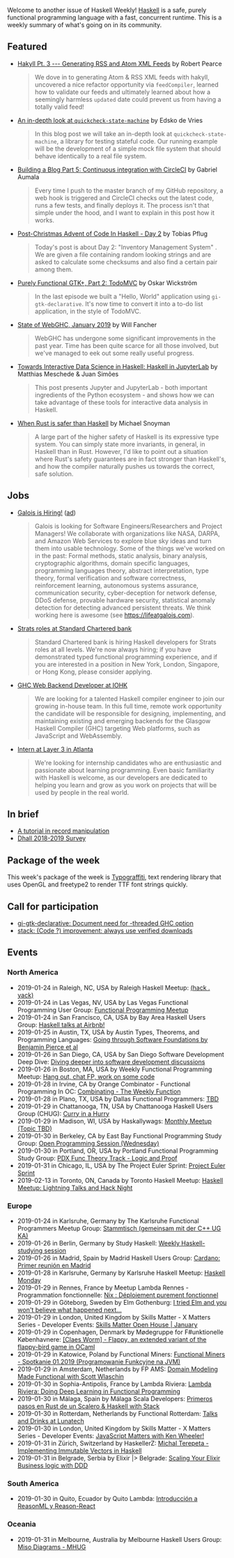 Welcome to another issue of Haskell Weekly!
[Haskell](https://www.haskell.org) is a safe, purely functional programming language with a fast, concurrent runtime.
This is a weekly summary of what's going on in its community.

## Featured

-   [Hakyll Pt. 3 --- Generating RSS and Atom XML Feeds](https://robertwpearce.com/hakyll-pt-3-generating-rss-and-atom-xml-feeds.html) by Robert Pearce

    > We dove in to generating Atom & RSS XML feeds with hakyll, uncovered a nice refactor opportunity via `feedCompiler`, learned how to validate our feeds and ultimately learned about how a seemingly harmless `updated` date could prevent us from having a totally valid feed!

-   [An in-depth look at `quickcheck-state-machine`](https://www.well-typed.com/blog/2019/01/qsm-in-depth/) by Edsko de Vries

    > In this blog post we will take an in-depth look at `quickcheck-state-machine`, a library for testing stateful code. Our running example will be the development of a simple mock file system that should behave identically to a real file system.

-   [Building a Blog Part 5: Continuous integration with CircleCI](https://gaumala.com/posts/2019-01-22-continuous-integration-with-circle-ci.html) by Gabriel Aumala

    > Every time I push to the master branch of my GitHub repository, a web hook is triggered and CircleCI checks out the latest code, runs a few tests, and finally deploys it. The process isn't that simple under the hood, and I want to explain in this post how it works.

-   [Post-Christmas Advent of Code In Haskell - Day 2](http://www.tpflug.me/2019/01/18/post-christmas-advent-pt2/) by Tobias Pflug

    > Today's post is about Day 2: "Inventory Management System" . We are given a file containing random looking strings and are asked to calculate some checksums and also find a certain pair among them.

-   [Purely Functional GTK+, Part 2: TodoMVC](https://haskell-at-work.com/episodes/2019-01-19-purely-functional-gtk-part-2-todo-mvc.html) by Oskar Wickström

    > In the last episode we built a "Hello, World" application using `gi-gtk-declarative`. It's now time to convert it into a to-do list application, in the style of TodoMVC.

-   [State of WebGHC, January 2019](https://webghc.github.io/2019/01/18/state-of-webghc-january-2019.html) by Will Fancher

    > WebGHC has undergone some significant improvements in the past year. Time has been quite scarce for all those involved, but we've managed to eek out some really useful progress.

-   [Towards Interactive Data Science in Haskell: Haskell in JupyterLab](https://www.tweag.io/posts/2019-01-23-jupyterlab-ihaskell.html) by Matthias Meschede & Juan Simões

    > This post presents Jupyter and JupyterLab - both important ingredients of the Python ecosystem - and shows how we can take advantage of these tools for interactive data analysis in Haskell.

-   [When Rust is safer than Haskell](https://www.fpcomplete.com/blog/when-rust-is-safer-than-haskell) by Michael Snoyman

    > A large part of the higher safety of Haskell is its expressive type system. You can simply state more invariants, in general, in Haskell than in Rust. However, I'd like to point out a situation where Rust's safety guarantees are in fact stronger than Haskell's, and how the compiler naturally pushes us towards the correct, safe solution.

## Jobs

-   [Galois is Hiring!](https://workforcenow.adp.com/jobs/apply/posting.html?client=galois&ccId=19000101_000001&type=MP&lang=en_US) ([ad](https://haskellweekly.news/advertising.html))

    > Galois is looking for Software Engineers/Researchers and Project Managers! We collaborate with organizations like NASA, DARPA, and Amazon Web Services to explore blue sky ideas and turn them into usable technology. Some of the things we've worked on in the past: Formal methods, static analysis, binary analysis, cryptographic algorithms, domain specific languages, programming languages theory, abstract interpretation, type theory, formal verification and software correctness, reinforcement learning, autonomous systems assurance, communication security, cyber-deception for network defense, DDoS defense, provable hardware security, statistical anomaly detection for detecting advanced persistent threats. We think working here is awesome (see <https://lifeatgalois.com>).

-   [Strats roles at Standard Chartered bank](https://hauptwerk.blogspot.com/2019/01/strats-roles-at-standard-chartered-bank.html)

    > Standard Chartered bank is hiring Haskell developers for Strats roles at all levels. We're now always hiring; if you have demonstrated typed functional programming experience, and if you are interested in a position in New York, London, Singapore, or Hong Kong, please consider applying.

-   [GHC Web Backend Developer at IOHK](https://iohk.io/careers/#op-302245-ghc-web-backend-developer)

    > We are looking for a talented Haskell compiler engineer to join our growing in-house team. In this full time, remote work opportunity the candidate will be responsible for designing, implementing, and maintaining existing and emerging backends for the Glasgow Haskell Compiler (GHC) targeting Web platforms, such as JavaScript and WebAssembly.

-   [Intern at Layer 3 in Atlanta](https://np.reddit.com/r/haskell/comments/ahdgmm/job_posting_layer_3_communications_is_looking_for/)

    > We're looking for internship candidates who are enthusiastic and passionate about learning programming. Even basic familiarity with Haskell is welcome, as our developers are dedicated to helping you learn and grow as you work on projects that will be used by people in the real world.

## In brief

-   [A tutorial in record manipulation](https://gist.github.com/i-am-tom/479478d7ae163249b3092b9aaa668fc8/31490a3d84758f6a721823ad3972bff8c5094f12)
-   [Dhall 2018-2019 Survey](https://docs.google.com/forms/d/e/1FAIpQLSfQApsRF-lv6UXE1IHCLiABHrN9VN4NO6Tz4h61mKSiw76pBQ/viewform)

## Package of the week

This week's package of the week is [Typograffiti](https://hackage.haskell.org/package/typograffiti-0.1.0.2),
 text rendering library that uses OpenGL and freetype2 to render TTF font strings quickly.

## Call for participation

-   [gi-gtk-declarative: Document need for -threaded GHC option](https://github.com/owickstrom/gi-gtk-declarative/issues/40)
-   [stack: (Code ?) improvement: always use verified downloads](https://github.com/commercialhaskell/stack/issues/4524)

## Events

### North America

- 2019-01-24 in Raleigh, NC, USA by Raleigh Haskell Meetup: [(hack . yack)](https://www.meetup.com/Raleigh-Haskell-Meetup/events/nsfsnqyzcbgc/)
- 2019-01-24 in Las Vegas, NV, USA by Las Vegas Functional Programming User Group: [Functional Programming Meetup](https://www.meetup.com/las-vegas-functional-programming/events/jkznkqyzcbgc/)
- 2019-01-24 in San Francisco, CA, USA by Bay Area Haskell Users Group: [Haskell talks at Airbnb!](https://www.meetup.com/Bay-Area-Haskell-Users-Group/events/257325119/)
- 2019-01-25 in Austin, TX, USA by Austin Types, Theorems, and Programming Languages: [Going through Software Foundations by Benjamin Pierce et al](https://www.meetup.com/Austin-Types-Theorems-and-Programming-Languages/events/jfkqlnyzcbhc/)
- 2019-01-26 in San Diego, CA, USA by San Diego Software Development Deep Dive: [Diving deeper into software development discussions ](https://www.meetup.com/San-Diego-Software-Development-Deep-Dive/events/mtzbkqyzcbjc/)
- 2019-01-26 in Boston, MA, USA by Weekly Functional Programming Meetup: [Hang out, chat FP, work on some code](https://www.meetup.com/Weekly-Functional-Programming-Meetup/events/vdlnqpyzcbjc/)
- 2019-01-28 in Irvine, CA by Orange Combinator - Functional Programming In OC: [Combinating - The Weekly Function](https://www.meetup.com/orange-combinator/events/lxvjrpyzcblc/)
- 2019-01-28 in Plano, TX, USA by Dallas Functional Programmers: [TBD](https://www.meetup.com/Dallas-Functional-Programmers/events/mrmnmqyzcblc/)
- 2019-01-29 in Chattanooga, TN, USA by Chattanooga Haskell Users Group (CHUG): [Curry in a Hurry](https://www.meetup.com/chaskell/events/257588598/)
- 2019-01-29 in Madison, WI, USA by Haskallywags: [Monthly Meetup (Topic TBD)](https://www.meetup.com/Haskallywags/events/258126764/)
- 2019-01-30 in Berkeley, CA by East Bay Functional Programming Study Group: [Open Programming Session (Wednesday)](https://www.meetup.com/eastbayfunctionalprogramming/events/wmzxpqyzcbnc/)
- 2019-01-30 in Portland, OR, USA by Portland Functional Programming Study Group: [PDX Func Theory Track - Logic and Proof](https://www.meetup.com/Portland-Functional-Programming-Study-Group/events/mpwwbqyzcbfc/)
- 2019-01-31 in Chicago, IL, USA by The Project Euler Sprint: [Project Euler Sprint](https://www.meetup.com/Project-Euler-Sprint/events/ngwzxmyzcbpc/)
- 2019-02-13 in Toronto, ON, Canada by Toronto Haskell Meetup: [Haskell Meetup: Lightning Talks and Hack Night](https://www.meetup.com/meetup-group-evRITRtT/events/258082340/)

### Europe

- 2019-01-24 in Karlsruhe, Germany by The Karlsruhe Functional Programmers Meetup Group: [Stammtisch (gemeinsam mit der C++ UG KA)](https://www.meetup.com/The-Karlsruhe-Functional-Programmers-Meetup-Group/events/wlkqmqyzcbgc/)
- 2019-01-26 in Berlin, Germany by Study Haskell: [Weekly Haskell-studying session](https://www.meetup.com/Study-Haskell/events/nmbsmqyzcbjc/)
- 2019-01-26 in Madrid, Spain by Madrid Haskell Users Group: [Cardano: Primer reunión en Madrid](https://www.meetup.com/Haskell-MAD/events/257956525/)
- 2019-01-28 in Karlsruhe, Germany by Karlsruhe Haskell Meetup: [Haskell Monday](https://www.meetup.com/Karlsruhe-Haskell-Meetup/events/twnxpqyzcblc/)
- 2019-01-29 in Rennes, France by Meetup Lambda Rennes - Programmation fonctionnelle: [Nix : Déploiement purement fonctionnel](https://www.meetup.com/Meetup-Lambda-Rennes-Programmation-fonctionnelle/events/257258435/)
- 2019-01-29 in Göteborg, Sweden by Elm Gothenburg: [I tried Elm and you won't believe what happened next...](https://www.meetup.com/Elm-Gothenburg/events/258068475/)
- 2019-01-29 in London, United Kingdom by Skills Matter - X Matters Series - Developer Events: [Skills Matter Open House | January](https://www.meetup.com/skillsmatter/events/257926162/)
- 2019-01-29 in Copenhagen, Denmark by Mødegruppe for F#unktionelle Københavnere: [[Claes Worm] - Flappy, an extended variant of the flappy-bird game in OCaml](https://www.meetup.com/MoedegruppeFunktionelleKoebenhavnere/events/rqbcdlyzcbmc/)
- 2019-01-29 in Katowice, Poland by Functional Miners: [Functional Miners - Spotkanie 01.2019 (Programowanie Funkcyjne na JVM)](https://www.meetup.com/Functional-Miners/events/257400636/)
- 2019-01-29 in Amsterdam, Netherlands by FP AMS: [Domain Modeling Made Functional with Scott Wlaschin](https://www.meetup.com/fp-ams/events/256998252/)
- 2019-01-30 in Sophia-Antipolis, France by Lambda Riviera: [Lambda Riviera: Doing Deep Learning in Functional Programming](https://www.meetup.com/lambda-riviera/events/spbmjqyzcbdb/)
- 2019-01-30 in Málaga, Spain by Málaga Scala Developers: [Primeros pasos en Rust de un Scalero & Haskell with Stack](https://www.meetup.com/Malaga-Scala/events/257954372/)
- 2019-01-30 in Rotterdam, Netherlands by Functional Rotterdam: [Talks and Drinks at Lunatech](https://www.meetup.com/Functional-Rotterdam/events/257780273/)
- 2019-01-30 in London, United Kingdom by Skills Matter - X Matters Series - Developer Events: [JavaScript Matters with Ken Wheeler! ](https://www.meetup.com/skillsmatter/events/257956980/)
- 2019-01-31 in Zürich, Switzerland by HaskellerZ: [Michal Terepeta - Implementing Immutable Vectors in Haskell](https://www.meetup.com/HaskellerZ/events/257937027/)
- 2019-01-31 in Belgrade, Serbia by Elixir |> Belgrade: [Scaling Your Elixir Business logic with DDD](https://www.meetup.com/elixirbelgrade/events/257139789/)

### South America

- 2019-01-30 in Quito, Ecuador by Quito Lambda: [Introducción a ReasonML y Reason-React](https://www.meetup.com/Quito-Lambda-Meetup/events/mscxlpyzcbfc/)

### Oceania

- 2019-01-31 in Melbourne, Australia by Melbourne Haskell Users Group: [Miso Diagrams - MHUG](https://www.meetup.com/Melbourne-Haskell-Users-Group/events/qfptslyzcbpc/)
